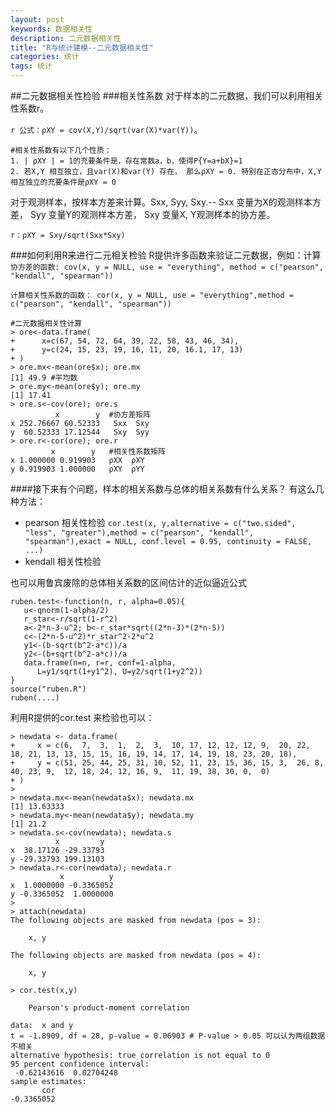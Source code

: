 ```yaml
---
layout: post
keywords: 数据相关性
description: 二元数据相关性
title: "R与统计建模--二元数据相关性"
categories: 统计
tags: 统计
---
```


##二元数据相关性检验
###相关性系数
对于样本的二元数据，我们可以利用相关性系数r。

`r 公式：ρXY = cov(X,Y)/sqrt(var(X)*var(Y))`。

	#相关性系数有以下几个性质：
	1. | ρXY | = 1的充要条件是，存在常数a，b，使得P{Y=a+bX}=1
	2. 若X,Y 相互独立，且var(X)和var(Y) 存在， 那么ρXY = 0. 特别在正态分布中，X,Y 相互独立的充要条件是ρXY = 0

对于观测样本，按样本方差来计算。Sxx, Syy, Sxy.-- Sxx 变量为X的观测样本方差， Syy 变量Y的观测样本方差， Sxy 变量X, Y观测样本的协方差。

`r：ρXY = Sxy/sqrt(Sxx*Sxy)`


###如何利用R来进行二元相关检验
R提供许多函数来验证二元数据，例如：计算`协方差的函数: cov(x, y = NULL, use = "everything", method = c("pearson", "kendall", "spearman"))`

`计算相关性系数的函数： cor(x, y = NULL, use = "everything",method = c("pearson", "kendall", "spearman"))`

	#二元数据相关性计算
	> ore<-data.frame(
	+      x=c(67, 54, 72, 64, 39, 22, 58, 43, 46, 34),
	+      y=c(24, 15, 23, 19, 16, 11, 20, 16.1, 17, 13)
	+ )
	> ore.mx<-mean(ore$x); ore.mx
	[1] 49.9 #平均数
	> ore.my<-mean(ore$y); ore.my
	[1] 17.41
	> ore.s<-cov(ore); ore.s
			  x        y  #协方差矩阵
	x 252.76667 60.52333   Sxx	Sxy
	y  60.52333 17.12544   Sxy  Syy
	> ore.r<-cor(ore); ore.r
			 x        y   #相关性系数矩阵
	x 1.000000 0.919903   ρXX  ρXY
	y 0.919903 1.000000	  ρXY  ρYY

####接下来有个问题，样本的相关系数与总体的相关系数有什么关系？
有这么几种方法：

- pearson 相关性检验 `cor.test(x, y,alternative = c("two.sided", "less", "greater"),method = c("pearson", "kendall", "spearman"),exact = NULL, conf.level = 0.95, continuity = FALSE, ...)`
- kendall 相关性检验

也可以用鲁宾废除的总体相关系数的区间估计的近似逼近公式

	ruben.test<-function(n, r, alpha=0.05){
	   u<-qnorm(1-alpha/2)
	   r_star<-r/sqrt(1-r^2)
	   a<-2*n-3-u^2; b<-r_star*sqrt((2*n-3)*(2*n-5))
	   c<-(2*n-5-u^2)*r_star^2-2*u^2
	   y1<-(b-sqrt(b^2-a*c))/a
	   y2<-(b+sqrt(b^2-a*c))/a
	   data.frame(n=n, r=r, conf=1-alpha, 
		  L=y1/sqrt(1+y1^2), U=y2/sqrt(1+y2^2))
	}
	source("ruben.R")
	ruben(....)

利用R提供的cor.test 来检验也可以：

	> newdata <- data.frame(
	+     x = c(6,	7,	3,	1,	2,	3,	10,	17,	12,	12,	12,	9,	20,	22,	18,	21,	13,	13,	15,	15,	16,	19,	14,	17,	14,	19,	18,	23,	20,	18),
	+     y = c(51,	25,	44,	25,	31,	10,	52,	11,	23,	15,	36,	15,	3,	26,	8,	40,	23,	9,	12,	18,	24,	12,	16,	9,	11,	19,	38,	30,	0,	0)
	+ )
	> 
	> newdata.mx<-mean(newdata$x); newdata.mx
	[1] 13.63333
	> newdata.my<-mean(newdata$y); newdata.my
	[1] 21.2
	> newdata.s<-cov(newdata); newdata.s
			  x         y
	x  38.17126 -29.33793
	y -29.33793 199.13103
	> newdata.r<-cor(newdata); newdata.r
			   x          y
	x  1.0000000 -0.3365052
	y -0.3365052  1.0000000
	> 
	> attach(newdata)
	The following objects are masked from newdata (pos = 3):

		x, y

	The following objects are masked from newdata (pos = 4):

		x, y

	> cor.test(x,y)

		Pearson's product-moment correlation

	data:  x and y
	t = -1.8909, df = 28, p-value = 0.06903 # P-value > 0.05 可以认为两组数据不相关
	alternative hypothesis: true correlation is not equal to 0
	95 percent confidence interval:
	 -0.62143616  0.02704248
	sample estimates:
		   cor 
	-0.3365052 